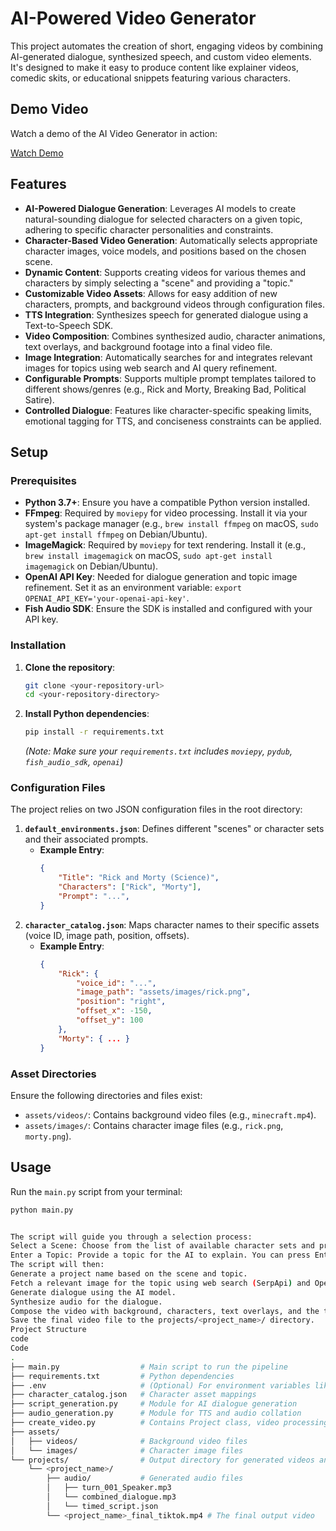 # AI-Powered Video Generator

This project automates the creation of short, engaging videos by combining AI-generated dialogue, synthesized speech, and custom video elements. It's designed to make it easy to produce content like explainer videos, comedic skits, or educational snippets featuring various characters.

## Demo Video

Watch a demo of the AI Video Generator in action:

[Watch Demo](https://www.youtube.com/shorts/1JCQIJ7xAtY)

## Features

*   **AI-Powered Dialogue Generation**: Leverages AI models to create natural-sounding dialogue for selected characters on a given topic, adhering to specific character personalities and constraints.
*   **Character-Based Video Generation**: Automatically selects appropriate character images, voice models, and positions based on the chosen scene.
*   **Dynamic Content**: Supports creating videos for various themes and characters by simply selecting a "scene" and providing a "topic."
*   **Customizable Video Assets**: Allows for easy addition of new characters, prompts, and background videos through configuration files.
*   **TTS Integration**: Synthesizes speech for generated dialogue using a Text-to-Speech SDK.
*   **Video Composition**: Combines synthesized audio, character animations, text overlays, and background footage into a final video file.
*   **Image Integration**: Automatically searches for and integrates relevant images for topics using web search and AI query refinement.
*   **Configurable Prompts**: Supports multiple prompt templates tailored to different shows/genres (e.g., Rick and Morty, Breaking Bad, Political Satire).
*   **Controlled Dialogue**: Features like character-specific speaking limits, emotional tagging for TTS, and conciseness constraints can be applied.

## Setup

### Prerequisites

*   **Python 3.7+**: Ensure you have a compatible Python version installed.
*   **FFmpeg**: Required by `moviepy` for video processing. Install it via your system's package manager (e.g., `brew install ffmpeg` on macOS, `sudo apt-get install ffmpeg` on Debian/Ubuntu).
*   **ImageMagick**: Required by `moviepy` for text rendering. Install it (e.g., `brew install imagemagick` on macOS, `sudo apt-get install imagemagick` on Debian/Ubuntu).
*   **OpenAI API Key**: Needed for dialogue generation and topic image refinement. Set it as an environment variable: `export OPENAI_API_KEY='your-openai-api-key'`.
*   **Fish Audio SDK**: Ensure the SDK is installed and configured with your API key.

### Installation

1.  **Clone the repository**:
    ```bash
    git clone <your-repository-url>
    cd <your-repository-directory>
    ```

2.  **Install Python dependencies**:
    ```bash
    pip install -r requirements.txt
    ```
    *(Note: Make sure your `requirements.txt` includes `moviepy`, `pydub`, `fish_audio_sdk`, `openai`)*

### Configuration Files

The project relies on two JSON configuration files in the root directory:

1.  **`default_environments.json`**: Defines different "scenes" or character sets and their associated prompts.
    *   **Example Entry**:
        ```json
        {
            "Title": "Rick and Morty (Science)",
            "Characters": ["Rick", "Morty"],
            "Prompt": "...",
        }
        ```
2.  **`character_catalog.json`**: Maps character names to their specific assets (voice ID, image path, position, offsets).
    *   **Example Entry**:
        ```json
        {
            "Rick": {
                "voice_id": "...",
                "image_path": "assets/images/rick.png",
                "position": "right",
                "offset_x": -150,
                "offset_y": 100
            },
            "Morty": { ... }
        }
        ```

### Asset Directories

Ensure the following directories and files exist:

*   `assets/videos/`: Contains background video files (e.g., `minecraft.mp4`).
*   `assets/images/`: Contains character image files (e.g., `rick.png`, `morty.png`).

## Usage

Run the `main.py` script from your terminal:

```bash
python main.py


The script will guide you through a selection process:
Select a Scene: Choose from the list of available character sets and prompt types (e.g., "Rick and Morty (Science)", "Breaking Bad (Law)", "Trump and Biden (Politics)").
Enter a Topic: Provide a topic for the AI to explain. You can press Enter to use the default topic defined for the selected scene.
The script will then:
Generate a project name based on the scene and topic.
Fetch a relevant image for the topic using web search (SerpApi) and OpenAI query refinement.
Generate dialogue using the AI model.
Synthesize audio for the dialogue.
Compose the video with background, characters, text overlays, and the topic image.
Save the final video file to the projects/<project_name>/ directory.
Project Structure
code
Code
.
├── main.py                  # Main script to run the pipeline
├── requirements.txt         # Python dependencies
├── .env                     # (Optional) For environment variables like API keys
├── character_catalog.json   # Character asset mappings
├── script_generation.py     # Module for AI dialogue generation
├── audio_generation.py      # Module for TTS and audio collation
├── create_video.py          # Contains Project class, video processing functions
├── assets/
│   ├── videos/              # Background video files
│   └── images/              # Character image files
└── projects/                # Output directory for generated videos and assets
    └── <project_name>/
        ├── audio/           # Generated audio files
        │   ├── turn_001_Speaker.mp3
        │   └── combined_dialogue.mp3
        │   └── timed_script.json
        └── <project_name>_final_tiktok.mp4 # The final output video
